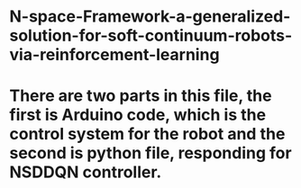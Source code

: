 # N-space-Framework-a-generalized-solution-for-soft-continuum-robots-via-reinforcement-learning
# There are two parts in this file, the first is Arduino code, which is the control system for the robot and the second is python file, responding for NSDDQN controller.
